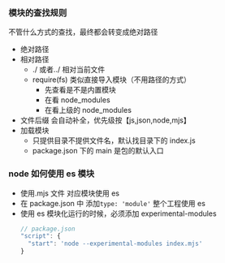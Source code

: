 <!--
 * @Author: wy
 * @Date: 2023-10-25 20:49:09
 * @LastEditors: wy
 * @LastEditTime: 2023-10-26 09:48:02
 * @FilePath: /笔记/node/read.md
 * @Description:
-->

### 模块的查找规则

不管什么方式的查找，最终都会转变成绝对路径

- 绝对路径
- 相对路径
  - ./ 或者../ 相对当前文件
  - require(fs) 类似直接导入模块（不用路径的方式）
    - 先查看是不是内置模块
    - 在看 node_modules
    - 在看上级的 node_modules
- 文件后缀
  会自动补全，优先级按【js,json,node,mjs】
- 加载模块
  - 只提供目录不提供文件名，默认找目录下的 index.js
  - package.json 下的 main 是包的默认入口

### node 如何使用 es 模块

- 使用.mjs 文件 对应模块使用 es
- 在 package.json 中 添加`type: 'module'` 整个工程使用 es
- 使用 es 模块化运行的时候，必须添加 experimental-modules
  ```js
  // package.json
  "script": {
    "start": 'node --experimental-modules index.mjs'
  }
  ```
